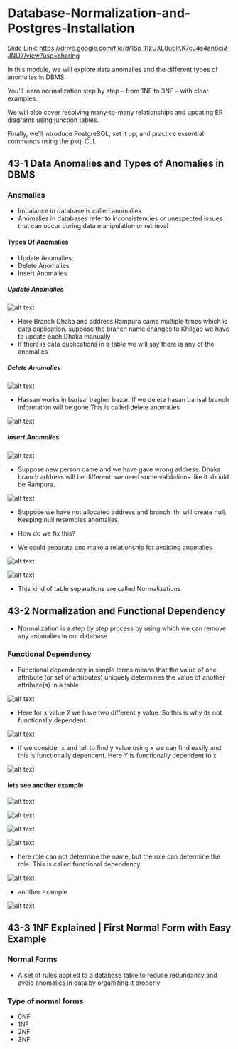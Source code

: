 
# Database-Normalization-and-Postgres-Installation

Slide Link: https://drive.google.com/file/d/1Sp_11zUXL8u6lKK7cJ4s4an8cjJ-JNU7/view?usp=sharing



In this module, we will explore data anomalies and the different types of anomalies in DBMS.

You’ll learn normalization step by step – from 1NF to 3NF – with clear examples.

We will also cover resolving many-to-many relationships and updating ER diagrams using junction tables.

Finally, we’ll introduce PostgreSQL, set it up, and practice essential commands using the psql CLI.

## 43-1 Data Anomalies and Types of Anomalies in DBMS

### Anomalies 
- Imbalance in database is called anomalies 
- Anomalies in databases refer to inconsistencies or unexpected issues that can occur during data manipulation or retrieval

#### Types Of Anomalies 
- Update Anomalies 
- Delete Anomalies 
- Insert Anomalies 

##### Update Anomalies 

![alt text](image.png)

- Here Branch Dhaka and address Rampura came multiple times which is data duplication. suppose the branch name changes to Khilgao we have to update each Dhaka manually
- If there is data duplications in a table we will say there is any of the anomalies  

##### Delete Anomalies

![alt text](image-1.png)

- Hassan works in barisal bagher bazar. If we delete hasan barisal branch information will be gone This is called delete anomalies 

![alt text](image-2.png)

##### Insert Anomalies 

![alt text](image-3.png)

- Suppose new person came and we have gave wrong address. Dhaka branch address will be different. we need some validations like it should be Rampura.

![alt text](image-4.png)

- Suppose we have not allocated address and branch. thi will create null. Keeping null resembles anomalies. 

- How do we fix this?
- We could separate and make a relationship for avoiding anomalies  

![alt text](image-5.png)

![alt text](image-6.png)

- This kind of table separations are called Normalizations 

## 43-2 Normalization and Functional Dependency
- Normalization is a step by step process by using which we can remove any anomalies in our database 

### Functional Dependency  
- Functional dependency in simple terms means that the value of one attribute (or set of attributes) uniquely determines the value of another attribute(s) in a table.

![alt text](image-7.png)

- Here for x value 2 we have two different y value. So this is why its not functionally dependent.

![alt text](image-9.png)

- if we consider x and tell to find y value using x we can find easily and this is functionally dependent. Here Y is functionally dependent to x 

![alt text](image-8.png)


#### lets see another example 

![alt text](image-10.png)

![alt text](image-11.png)

![alt text](image-12.png)

![alt text](image-13.png)

- here role can not determine the name. but the role can determine the role. This is called functional dependency 

![alt text](image-14.png)

- another example 

![alt text](image-15.png)

## 43-3 1NF Explained | First Normal Form with Easy Example

### Normal Forms

- A set of rules applied to a database table to reduce redundancy and avoid anomalies in data by organizing it properly

### Type of normal forms
- 0NF
- 1NF
- 2NF
- 3NF 

####